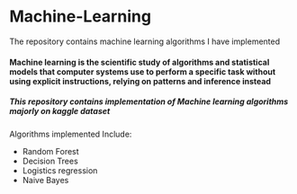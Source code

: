 # Machine-Learning
The repository contains machine learning algorithms I have implemented

#### Machine learning is the scientific study of algorithms and statistical models that computer systems use to perform a specific task without using explicit instructions, relying on patterns and inference instead

##### This repository contains implementation of Machine learning algorithms majorly on kaggle dataset

Algorithms implemented Include:
- Random Forest
- Decision Trees
- Logistics regression
- Naive Bayes
